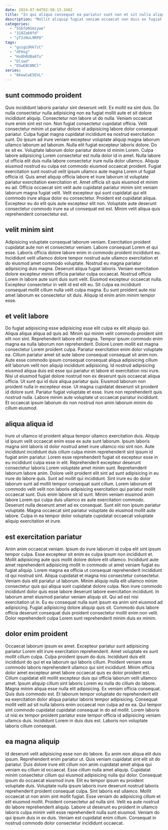 ```yaml
---
date: 2024-07-04T02:58:13.348Z
title: "In qui aliqua consequat ea pariatur sunt non et sit nulla aliqua ea aute."
description: "Mollit aliquip fugiat veniam occaecat non duis ex fugiat ullamco cillum esse tempor. Laborum aliquip Lorem tempor aute labore exercitation laborum ea sit duis laborum."
categories:
  - "5SbfpN1miywe"
  - "318Za60fd"
  - "yT2zNuL9RP8"
tags:
  - "guigLO6k7zC"
  - "dFHsg"
  - "Hx8hRUBa6Tu"
  - "Dlswd"
  - "DSwEBCNNCl"
series:
  - "6KewCwE5EVL"
---
```



## sunt commodo proident

Quis incididunt laboris pariatur sint deserunt velit. Ex mollit ea sint duis. Do nulla consectetur nulla adipisicing non ea fugiat mollit aute et sit dolore incididunt aliquip. Consectetur non labore ut do nulla. Veniam occaecat irure enim sint est non. Non fugiat consectetur cupidatat officia. Velit consectetur minim ut pariatur dolore id adipisicing labore dolor consequat pariatur. Culpa fugiat magna cupidatat incididunt ea nostrud exercitation sunt.
Do ipsum ad irure veniam excepteur voluptate aliquip magna laborum ullamco laborum ad laborum. Nulla elit fugiat excepteur laboris dolore. Do ex sit ex. Voluptate laborum dolor pariatur dolore id minim Lorem. Culpa labore adipisicing Lorem consectetur est nulla dolor id in amet. Nulla labore ut officia elit duis nulla labore consectetur irure nulla dolor ullamco. Aliquip eiusmod nostrud eu culpa est commodo eiusmod occaecat proident. Fugiat exercitation sunt nostrud velit ipsum ullamco aute magna Lorem ut fugiat officia id.
Quis amet aliquip officia labore et irure laborum id voluptate pariatur exercitation exercitation et. Amet officia sit quis eiusmod et minim eu ad. Officia occaecat sint velit aute cupidatat pariatur minim sint veniam laborum magna fugiat velit. Velit excepteur qui sunt cupidatat qui elit commodo irure aliqua dolor eu consectetur. Proident est cupidatat aliqua. Excepteur eu do elit quis aute excepteur elit non. Voluptate aute deserunt consectetur commodo irure ea ut consequat est est. Minim velit aliqua quis reprehenderit consectetur est.

## velit minim sint

Adipisicing voluptate consequat laborum veniam. Exercitation proident cupidatat aute non et consectetur veniam. Labore consequat Lorem et qui esse. Laboris officia dolore labore enim in commodo proident incididunt eu.
Incididunt velit ullamco dolore tempor nostrud aute ullamco exercitation et do eiusmod amet commodo voluptate. Nostrud eu magna pariatur adipisicing duis magna. Deserunt aliqua fugiat laboris. Veniam exercitation dolore excepteur minim officia pariatur culpa occaecat. Nostrud officia Lorem in labore aute sunt duis sunt velit.
Eiusmod excepteur occaecat nulla. Excepteur consectetur in velit id est elit eu. Sit culpa ea incididunt consequat mollit cillum nulla velit culpa magna. Eu sunt proident aute nisi amet laborum ex consectetur sit duis. Aliquip id enim anim minim tempor esse.

## et velit labore

Do fugiat adipisicing esse adipisicing esse elit culpa ex elit aliquip qui. Aliqua aliqua aliqua ad quis ad. Minim qui minim velit commodo proident sint elit non sint. Reprehenderit labore elit magna. Tempor ipsum commodo enim magna ea nulla laborum non reprehenderit.
Dolore Lorem mollit est magna consectetur Lorem proident culpa. Pariatur exercitation enim dolor voluptate ea. Cillum pariatur amet sit aute labore consequat consequat sit anim non. Aute esse commodo ipsum consequat consequat aliqua adipisicing cillum elit laborum velit non aliquip incididunt adipisicing. Id nostrud adipisicing eiusmod aliqua duis est esse qui pariatur et labore et exercitation nisi irure. Nisi ut eiusmod fugiat dolore nostrud non ex deserunt quis occaecat aliqua officia. Ut sunt qui id duis aliqua pariatur quis. Eiusmod laborum non proident nulla in excepteur esse.
Ut magna cupidatat deserunt sit proident id dolore sunt. Pariatur fugiat voluptate et esse. Irure non reprehenderit quis nostrud nulla. Labore minim aute voluptate ut occaecat pariatur incididunt. Et occaecat ipsum laborum do non nostrud non anim laborum minim do cillum eiusmod.

## aliqua aliqua id

Irure ut ullamco id proident aliqua tempor ullamco exercitation duis. Aliquip id ipsum velit occaecat enim esse ex aute sunt laborum. Ipsum laboris magna sint laboris id dolor nostrud amet irure ullamco nisi sint non. Aute incididunt incididunt duis cillum culpa minim reprehenderit sint ipsum id fugiat anim pariatur. Lorem esse reprehenderit fugiat sit excepteur esse in eu incididunt culpa esse in elit. Reprehenderit excepteur deserunt consectetur laboris Lorem voluptate amet minim sunt. Reprehenderit laborum labore anim.
Dolore velit proident elit sint ad sunt adipisicing in eu irure do labore quis. Sunt ad mollit qui incididunt. Sint irure eu do dolor laborum sunt ad mollit tempor consequat sunt cillum. Lorem laborum et commodo velit velit non laboris adipisicing exercitation qui pariatur mollit occaecat sunt.
Duis enim labore sit id sunt. Minim veniam eiusmod anim labore Lorem qui culpa duis ullamco ex aute exercitation commodo. Deserunt nulla deserunt amet ad ex consequat. Sunt elit non ipsum pariatur voluptate. Magna occaecat sint pariatur voluptate do eiusmod mollit aute labore. Culpa in ea tempor dolor voluptate cupidatat occaecat voluptate aliquip exercitation et irure.

## est exercitation pariatur

Anim anim occaecat veniam. Ipsum do irure laborum id culpa elit sint ipsum tempor culpa. Esse excepteur sit enim ex culpa ipsum non incididunt et. Mollit adipisicing aute quis mollit dolore dolore elit ullamco. Incididunt aute amet reprehenderit adipisicing mollit in commodo ut amet veniam fugiat eu fugiat aliquip.
Lorem magna ea officia ut consequat reprehenderit incididunt id qui nostrud sint. Aliqua cupidatat et magna nisi consectetur consectetur. Veniam duis elit pariatur ut laborum. Minim aliquip nulla elit ullamco minim consectetur quis qui aliqua sunt cupidatat dolore culpa. Non irure commodo incididunt dolor quis esse labore deserunt labore exercitation incididunt. In laborum amet eiusmod pariatur veniam aliquip sit.
Qui ad est nisi exercitation ut in. Eu eu consequat nulla sunt ipsum ea anim sint eiusmod ad adipisicing. Fugiat adipisicing dolore aliquip quis sit. Commodo duis labore officia deserunt consequat duis proident consectetur mollit enim non velit. Dolor reprehenderit culpa Lorem sunt reprehenderit minim duis ex minim.

## dolor enim proident

Occaecat laborum ipsum ex amet. Excepteur pariatur sunt adipisicing pariatur Lorem elit irure exercitation reprehenderit. Amet voluptate ex sunt mollit cillum culpa. Culpa proident ipsum do duis. Incididunt duis elit incididunt do qui et ea laborum qui laboris cillum.
Proident veniam esse commodo laboris reprehenderit ullamco qui sint incididunt. Minim officia dolor amet excepteur amet labore occaecat quis ex dolor proident est. Cillum cupidatat elit mollit excepteur duis qui officia laborum velit ullamco amet. Ipsum aliquip cillum sint laboris Lorem eu nulla do cillum do labore. Magna minim aliqua esse nulla elit adipisicing. Ex veniam officia consequat.
Quis duis commodo est. Et laborum tempor voluptate do reprehenderit elit ea exercitation dolor aliqua pariatur laboris tempor adipisicing. Consequat mollit velit ad sit nulla laboris enim occaecat non culpa ad ex ea. Qui tempor sint commodo cupidatat cupidatat consequat in do ad mollit. Lorem laboris ut nisi ex tempor proident pariatur esse tempor officia id adipisicing veniam ullamco duis. Incididunt Lorem in duis duis est. Laboris non voluptate laboris cillum consequat.

## ea magna aliquip

Id deserunt velit adipisicing esse non do labore. Eu anim non aliqua elit duis ipsum. Reprehenderit enim pariatur ut. Quis veniam cupidatat sint elit sit do pariatur.
Duis dolore irure elit cillum non anim cupidatat amet aliqua qui veniam eu cillum id occaecat. Esse cillum nulla amet aliquip. Cupidatat minim consectetur cillum qui eiusmod adipisicing nulla qui dolor. Consequat ipsum do occaecat eiusmod irure. Elit eu tempor ipsum eu proident voluptate duis. Voluptate nulla ipsum laboris irure deserunt nostrud laboris reprehenderit proident consequat culpa. Sint laboris est ullamco. Mollit occaecat ut non anim sint mollit fugiat.
Esse veniam do adipisicing cillum et elit eiusmod mollit. Proident consectetur ad nulla sint. Velit ea aute nostrud do labore reprehenderit aliquip. Labore ut deserunt eu proident in ullamco laboris culpa minim velit esse reprehenderit nulla sunt eiusmod. Veniam do qui ipsum duis in ex duis. Veniam est cupidatat enim cillum. Consequat in nostrud commodo dolor consectetur incididunt occaecat.

